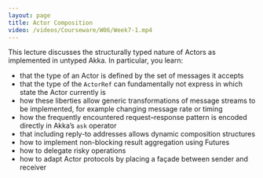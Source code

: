 ```yaml
---
layout: page
title: Actor Composition
video: /videos/Courseware/W06/Week7-1.mp4
---
```


This lecture discusses the structurally typed nature of Actors as implemented in untyped Akka. In particular, you learn:

* that the type of an Actor is defined by the set of messages it accepts
* that the type of the `ActorRef` can fundamentally not express in which state the Actor currently is
* how these liberties allow generic transformations of message streams to be implemented, for example changing message rate or timing
* how the frequently encountered request–response pattern is encoded directly in Akka’s `ask` operator
* that including reply-to addresses allows dynamic composition structures
* how to implement non-blocking result aggregation using Futures
* how to delegate risky operations
* how to adapt Actor protocols by placing a façade between sender and receiver
